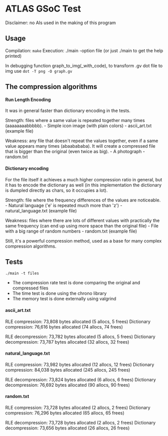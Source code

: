 # ATLAS GSoC Test

Disclaimer: no AIs used in the making of this program

## Usage
Compilation: `make`
Execution:
    ./main -option file (or just ./main to get the help printed)

In debugging function graph_to_img(_with_code), to transform .gv dot file to
img use `dot -T png -O graph.gv`


## The compression algorithms
#### Run Length Encoding
It was in general faster than dictionary encoding in the tests.

Strength: files where a same value is repeated together many times (aaaaaaaabbbbb).
    - Simple icon image (with plain colors)
    - ascii_art.txt (example file)

Weakness: any file that doesn't repeat the values together, even if a same
value appears many times (abaabababa). It will create a compressed
file that is bigger than the original (even twice as big).
    - A photograph
    - random.txt

#### Dictionary encoding
For the file itself it achieves a much higher compression ratio in general, but
it has to encode the dictionary as well (in this implementation the dictionary
is dumpled directly as chars, so it occupies a lot).

Strength: file where the frequency differences of the values are noticeable.
    - Natural language ('e' is repeated much more than 'z')
    - natural_language.txt (example file)

Weakness: files where there are lots of different values with practically the
same frequency (can end up using more space than the original file)
    - File with a big range of random numbers
    - random.txt (example file)

Still, it's a powerful compression method, used as a base for many complex
compression algorithms.


## Tests
`./main -t files`
- The compression rate test is done comparing the original and compressed files
- The time test is done using the chrono library
- The memory test is done externally using valgrind

#### ascii_art.txt
RLE compression: 73,808 bytes allocated (5 allocs, 5 frees)
Dictionary compression: 76,616 bytes allocated (74 allocs, 74 frees)

RLE decompression: 73,782 bytes allocated (5 allocs, 5 frees)
Dictionary decompression: 73,787 bytes allocated (32 allocs, 32 frees)

#### natural_language.txt
RLE compression: 73,982 bytes allocated (12 allocs, 12 frees)
Dictionary compression: 84,038 bytes allocated (245 allocs, 245 frees)

RLE decompression: 73,824 bytes allocated (6 allocs, 6 frees)
Dictionary decompression: 76,692 bytes allocated (90 allocs, 90 frees)

#### random.txt
RLE compression: 73,728 bytes allocated (2 allocs, 2 frees)
Dictionary compression: 76,296 bytes allocated (65 allocs, 65 frees)

RLE decompression: 73,728 bytes allocated (2 allocs, 2 frees)
Dictionary decompression: 73,656 bytes allocated (26 allocs, 26 frees)

